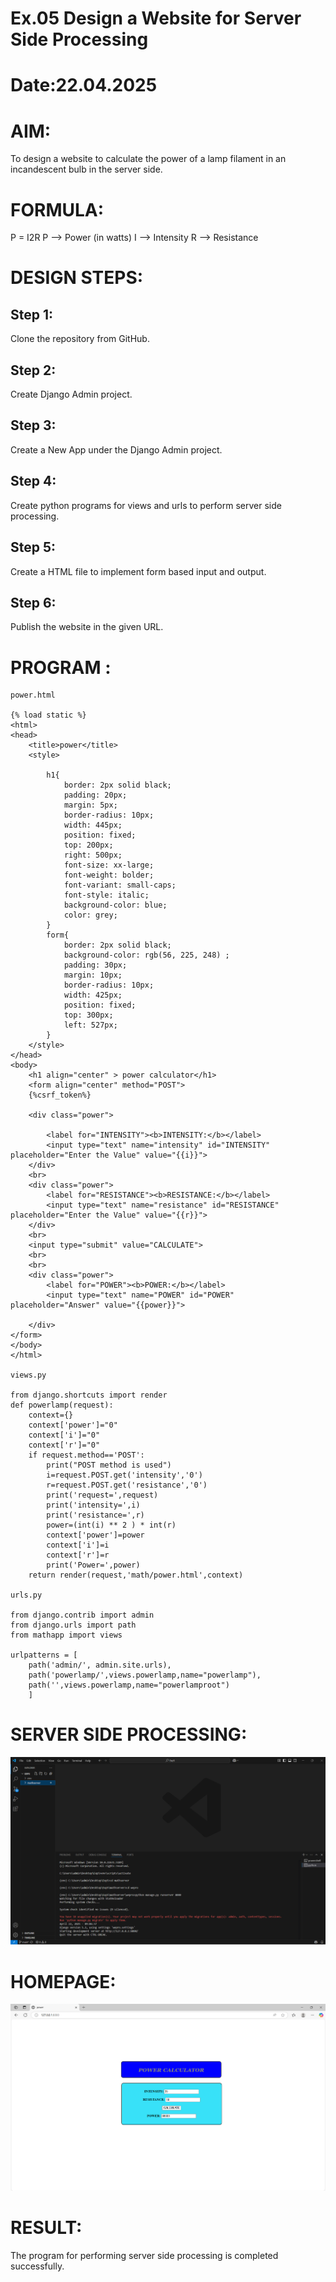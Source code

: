 # Ex.05 Design a Website for Server Side Processing
# Date:22.04.2025
# AIM:
To design a website to calculate the power of a lamp filament in an incandescent bulb in the server side.

# FORMULA:
P = I2R
P --> Power (in watts)
 I --> Intensity
 R --> Resistance

# DESIGN STEPS:
## Step 1:
Clone the repository from GitHub.

## Step 2:
Create Django Admin project.

## Step 3:
Create a New App under the Django Admin project.

## Step 4:
Create python programs for views and urls to perform server side processing.

## Step 5:
Create a HTML file to implement form based input and output.

## Step 6:
Publish the website in the given URL.

# PROGRAM :
```
power.html

{% load static %}
<html>
<head>
    <title>power</title>
    <style>
        
        h1{
            border: 2px solid black;
            padding: 20px;
            margin: 5px;
            border-radius: 10px;
            width: 445px;
            position: fixed;
            top: 200px;
            right: 500px;
            font-size: xx-large;
            font-weight: bolder;
            font-variant: small-caps;
            font-style: italic;
            background-color: blue;
            color: grey;
        }
        form{
            border: 2px solid black;
            background-color: rgb(56, 225, 248) ;
            padding: 30px;
            margin: 10px;
            border-radius: 10px;
            width: 425px;
            position: fixed;
            top: 300px;
            left: 527px;
        }
    </style>
</head>
<body>
    <h1 align="center" > power calculator</h1>
    <form align="center" method="POST">
    {%csrf_token%}
     
    <div class="power">

        <label for="INTENSITY"><b>INTENSITY:</b></label>
        <input type="text" name="intensity" id="INTENSITY" placeholder="Enter the Value" value="{{i}}">
    </div>
    <br>
    <div class="power">
        <label for="RESISTANCE"><b>RESISTANCE:</b></label>
        <input type="text" name="resistance" id="RESISTANCE" placeholder="Enter the Value" value="{{r}}">
    </div>
    <br>
    <input type="submit" value="CALCULATE">
    <br>
    <br>
    <div class="power">
        <label for="POWER"><b>POWER:</b></label>
        <input type="text" name="POWER" id="POWER" placeholder="Answer" value="{{power}}">
        
    </div>
</form>
</body>
</html>

views.py

from django.shortcuts import render
def powerlamp(request): 
    context={} 
    context['power']="0" 
    context['i']="0" 
    context['r']="0" 
    if request.method=='POST': 
        print("POST method is used")
        i=request.POST.get('intensity','0')
        r=request.POST.get('resistance','0')
        print('request=',request) 
        print('intensity=',i) 
        print('resistance=',r) 
        power=(int(i) ** 2 ) * int(r) 
        context['power']=power
        context['i']=i
        context['r']=r 
        print('Power=',power) 
    return render(request,'math/power.html',context)

urls.py

from django.contrib import admin
from django.urls import path
from mathapp import views

urlpatterns = [
    path('admin/', admin.site.urls),
    path('powerlamp/',views.powerlamp,name="powerlamp"),
    path('',views.powerlamp,name="powerlamproot")
    ]
```
# SERVER SIDE PROCESSING:

![alt text](<Screenshot 2025-04-22 104702.png>)

# HOMEPAGE:

![alt text](<Screenshot 2025-04-22 104801.png>)

# RESULT:
The program for performing server side processing is completed successfully.

